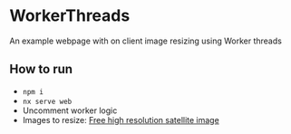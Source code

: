 

# WorkerThreads

An example webpage with on client image resizing using Worker threads

## How to run

- `npm i` 
- `nx serve web`
- Uncomment worker logic
- Images to resize: [Free high resolution satellite image](https://effigis.com/en/solutions/satellite-images/satellite-image-samples/)
